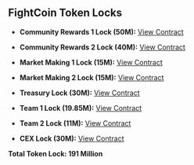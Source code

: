 ## FightCoin Token Locks

- **Community Rewards 1 Lock (50M):** [View Contract](https://app.streamflow.finance/contract/solana/mainnet/FG8AfMjzEq3gApFpLyVwXFWR3aGT6GcwxCegYcCi7j1x)

- **Community Rewards 2 Lock (40M):** [View Contract](https://app.streamflow.finance/contract/solana/mainnet/2UAx6re17fY7iNoEVnLgmTTMADsMLf7aLu5fYNs7DVn4)

- **Market Making 1 Lock (15M):** [View Contract](https://app.streamflow.finance/contract/solana/mainnet/HjCbDAAfSLPvWzVuYi9KxcQKd5B313seAYhs749pKqRD)

- **Market Making 2 Lock (15M):** [View Contract](https://app.streamflow.finance/contract/solana/mainnet/9PoBCurPFpcqkJMzRrVPpFiwCah8ukun8s3RFBECeJRQ)

- **Treasury Lock (30M):** [View Contract](https://app.streamflow.finance/contract/solana/mainnet/4NWofjue5QgKrbb27rnxYoEJX1amPQ7Fyapmdku7TUCy)

- **Team 1 Lock (19.85M):** [View Contract](https://app.streamflow.finance/contract/solana/mainnet/GkjZE14K9rVhHFvthfezwRXGTEXJJvJBeusmwdQra9Gt)

- **Team 2 Lock (11M):** [View Contract](https://app.streamflow.finance/contract/solana/mainnet/51TWparMfa46mXLs2KyPJ8UNwdaRkP2xEpX3BbTbXHrq)

- **CEX Lock (30M):** [View Contract](https://app.streamflow.finance/contract/solana/mainnet/46HiWvAGhxDCwFZmtYQTEsuuKmqztyyTHtVwmgg5f9po)

**Total Token Lock: 191 Million**
